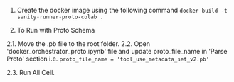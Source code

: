 1. Create the docker image using the following command
```docker build -t sanity-runner-proto-colab .```

2. To Run with Proto Schema

2.1. Move the .pb file to the root folder.
2.2. Open 'docker_orchestrator_proto.ipynb' file and update proto_file_name in 'Parse Proto' section i.e. `proto_file_name = 'tool_use_metadata_set_v2.pb'`

2.3. Run All Cell.

